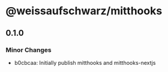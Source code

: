 # @weissaufschwarz/mitthooks

## 0.1.0

### Minor Changes

-   b0cbcaa: Initially publish mitthooks and mitthooks-nextjs
